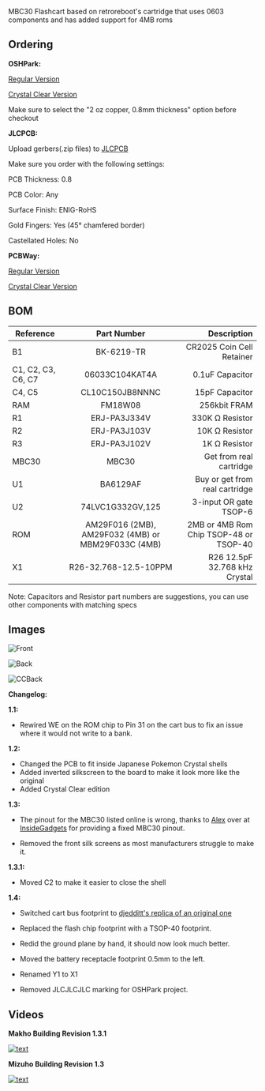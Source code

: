 MBC30 Flashcart based on retroreboot's cartridge that uses 0603 components and has added support for 4MB roms

## Ordering

**OSHPark:** 

[Regular Version](https://oshpark.com/shared_projects/GsgrxKQN)

[Crystal Clear Version](https://oshpark.com/shared_projects/X5o7yAGj)

Make sure to select the "2 oz copper, 0.8mm thickness" option before checkout


**JLCPCB:**

Upload gerbers(.zip files) to [JLCPCB](http://jlcpcb.com)

Make sure you order with the following settings:

PCB Thickness: 0.8

PCB Color: Any

Surface Finish: ENIG-RoHS

Gold Fingers: Yes (45° chamfered border)

Castellated Holes: No


**PCBWay:**

[Regular Version](https://www.pcbway.com/project/shareproject/MBC30_Flashcart___4MB___FRAM___RTC___Suicune_Edition.html)

[Crystal Clear Version](https://www.pcbway.com/project/shareproject/MBC30_Flashcart___4MB___FRAM___RTC___Crystal_Clear_Edition.html)

## BOM

| Reference        | Part Number           | Description  |
| ------------- |:-------------:| -----:|
| B1 | BK-6219-TR | CR2025 Coin Cell Retainer |
| C1, C2, C3, C6, C7 | 06033C104KAT4A | 0.1uF Capacitor |
| C4, C5 | CL10C150JB8NNNC | 15pF Capacitor |
| RAM | FM18W08 | 256kbit FRAM |
| R1 | ERJ-PA3J334V | 330K Ω Resistor |
| R2 | ERJ-PA3J103V | 10K Ω Resistor |
| R3 | ERJ-PA3J102V | 1K Ω Resistor |
| MBC30 | MBC30 | Get from real cartridge |
| U1 | BA6129AF | Buy or get from real cartridge |
| U2 | 74LVC1G332GV,125 | 3-input OR gate TSOP-6 |
| ROM | AM29F016 (2MB), AM29F032 (4MB) or MBM29F033C (4MB) | 2MB or 4MB Rom Chip TSOP-48 or TSOP-40 |
| X1 | R26-32.768-12.5-10PPM | R26 12.5pF 32.768 kHz Crystal |

Note: Capacitors and Resistor part numbers are suggestions, you can use other components with matching specs

## Images

![Front](front.png)


![Back](back.png)

![CCBack](cc-back.png)


**Changelog:**

**1.1:**

- Rewired WE on the ROM chip to Pin 31 on the cart bus to fix an issue where it would not write to a bank.

**1.2:**

- Changed the PCB to fit inside Japanese Pokemon Crystal shells
- Added inverted silkscreen to the board to make it look more like the original
- Added Crystal Clear edition

**1.3:**

- The pinout for the MBC30 listed online is wrong, thanks to [Alex](https://github.com/insidegadgets) over at [InsideGadgets](https://shop.insidegadgets.com/) for providing a fixed MBC30 pinout.

- Removed the front silk screens as most manufacturers struggle to make it.

**1.3.1:**

- Moved C2 to make it easier to close the shell

**1.4:**

- Switched cart bus footprint to [djedditt's replica of an original one](https://github.com/djedditt/kicad-gamepaks)

- Replaced the flash chip footprint with a TSOP-40 footprint.

- Redid the ground plane by hand, it should now look much better.

- Moved the battery receptacle footprint 0.5mm to the left.

- Renamed Y1 to X1

- Removed JLCJLCJLC marking for OSHPark project.

## Videos


**Makho Building Revision 1.3.1**

[![text](https://img.youtube.com/vi/wJTDsA5XWiE/0.jpg)](https://www.youtube.com/watch?v=wJTDsA5XWiE)


**Mizuho Building Revision 1.3**


[![text](https://img.youtube.com/vi/DfoEXSLMXps/0.jpg)](https://www.youtube.com/watch?v=DfoEXSLMXps)
